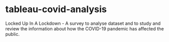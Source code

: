 # tableau-covid-analysis
 Locked Up In A Lockdown -  A survey to analyse dataset and to study and review the information about how the COVID-19 pandemic has affected the public.
